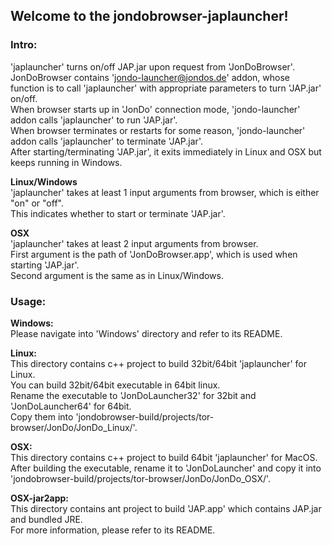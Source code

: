 ## Welcome to the jondobrowser-japlauncher!  

### Intro:  

'japlauncher' turns on/off JAP.jar upon request from 'JonDoBrowser'.  
JonDoBrowser contains 'jondo-launcher@jondos.de' addon, whose function is to call 'japlauncher' with appropriate parameters to turn 'JAP.jar' on/off.  
When browser starts up in 'JonDo' connection mode, 'jondo-launcher' addon calls 'japlauncher' to run 'JAP.jar'.  
When browser terminates or restarts for some reason, 'jondo-launcher' addon calls 'japlauncher' to terminate 'JAP.jar'.  
After starting/terminating 'JAP.jar', it exits immediately in Linux and OSX but keeps running in Windows.  

**Linux/Windows**  
'japlauncher' takes at least 1 input arguments from browser, which is either "on" or "off".  
This indicates whether to start or terminate 'JAP.jar'.  

**OSX**  
'japlauncher' takes at least 2 input arguments from browser.  
First argument is the path of 'JonDoBrowser.app', which is used when starting 'JAP.jar'.  
Second argument is the same as in Linux/Windows.  

### Usage:  

**Windows:**  
Please navigate into 'Windows' directory and refer to its README.  

**Linux:**  
This directory contains c++ project to build 32bit/64bit 'japlauncher' for Linux.  
You can build 32bit/64bit executable in 64bit linux.  
Rename the executable to 'JonDoLauncher32' for 32bit and 'JonDoLauncher64' for 64bit.  
Copy them into 'jondobrowser-build/projects/tor-browser/JonDo/JonDo_Linux/'.  

**OSX:**  
This directory contains c++ project to build 64bit 'japlauncher' for MacOS.  
After building the executable, rename it to 'JonDoLauncher' and copy it into 'jondobrowser-build/projects/tor-browser/JonDo/JonDo_OSX/'.  

**OSX-jar2app:**  
This directory contains ant project to build 'JAP.app' which contains JAP.jar and bundled JRE.  
For more information, please refer to its README.  
